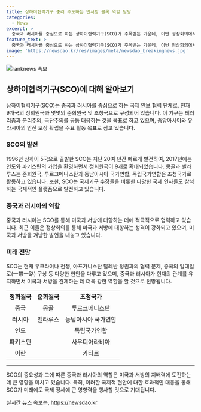 ```yaml
---
title: 상하이협력기구 중러 주도하는 반서방 블록 역할 담당
categories:
  - News
excerpt: >
  중국과 러시아를 중심으로 하는 상하이협력기구(SCO)가 주목받는 가운데, 이번 정상회의에서는 미국과 서방을 견제하는 발전전략 논의가 예상된다. 9개국의 정회원과 2개국의 준회원, 그리고 초청국가가 참석하며, 테러리즘과 분리주의, 극단주의에 공동대응하고 지역 안보 확립을 목표로 하고 있다. 미국과의 패권 경쟁에 참여하는 중국과 러시아의 협력이 미국을 견제하는 성향이 강하다는 평가를 받고 있으며, SCO가 이러한 미국과의 대항 행보를 더욱 강화할 것으로 전망된다.
feature_text: >
  중국과 러시아를 중심으로 하는 상하이협력기구(SCO)가 주목받는 가운데, 이번 정상회의에서는 미국과 서방을 견제하는 발전전략 논의가 예상된다. 9개국의 정회원과 2개국의 준회원, 그리고 초청국가가 참석하며, 테러리즘과 분리주의, 극단주의에 공동대응하고 지역 안보 확립을 목표로 하고 있다. 미국과의 패권 경쟁에 참여하는 중국과 러시아의 협력이 미국을 견제하는 성향이 강하다는 평가를 받고 있으며, SCO가 이러한 미국과의 대항 행보를 더욱 강화할 것으로 전망된다.
image: 'https://newsdao.kr/res/images/meta/newsdao_breakingnews.jpg'
---
```


<p><img src="https://newsdao.kr/res/images/meta/newsdao_breakingnews.jpg" alt="ranknews 속보" /></p>

<h2 data-ke-size="size26">상하이협력기구(SCO)에 대해 알아보기</h2>

<p data-ke-size="size16">상하이협력기구(SCO)는 중국과 러시아를 중심으로 하는 국제 안보 협력 단체로, 현재 9개국의 정회원국과 몇몇의 준회원국 및 초청국으로 구성되어 있습니다. 이 기구는 테러리즘과 분리주의, 극단주의를 공동 대응하는 것을 목표로 하고 있으며, 중앙아시아와 유라시아의 안전 보장 확립을 주요 활동 목표로 삼고 있습니다.</p>

<h3 data-ke-size="size24">SCO의 발전</h3>

<p data-ke-size="size16">1996년 상하이 5국으로 출발한 SCO는 지난 20여 년간 빠르게 발전하여, 2017년에는 인도와 파키스탄의 가입을 환영하면서 정회원국이 9개로 확대되었습니다. 몽골과 벨라루스는 준회원국, 투르크메니스탄과 동남아시아 국가연합, 독립국가연합은 초청국가로 활동하고 있습니다. 또한, SCO는 국제기구 수장들을 비롯한 다양한 국제 인사들도 참석하는 국제적인 플랫폼으로 발전하고 있습니다.</p>

<h3 data-ke-size="size24">중국과 러시아의 역할</h3>

<p data-ke-size="size16">중국과 러시아는 SCO를 통해 미국과 서방에 대항하는 데에 적극적으로 협력하고 있습니다. 최근 이들은 정상회의를 통해 미국과 서방에 대항하는 성격이 강화되고 있으며, 미국과 서방을 겨냥한 발언을 내놓고 있습니다.</p>

<h3 data-ke-size="size24">미래 전망</h3>

<p data-ke-size="size16">SCO는 현재 우크라이나 전쟁, 아프가니스탄 탈레반 정권과의 협력 문제, 중국의 일대일로(一帶一路) 구상 등 다양한 현안을 다루고 있으며, 중국과 러시아가 현재의 관계를 유지하면서 미국과 서방을 견제하는 데 더욱 강한 역할을 할 것으로 전망됩니다.</p>

<table>
    <tbody>
        <tr>
            <td style="text-align: center; height: 17px;"><b>정회원국</b></td>
            <td style="text-align: center; height: 17px;"><b>준회원국</b></td>
            <td style="text-align: center; height: 17px;"><b>초청국가</b></td>
        </tr>
        <tr>
            <td style="text-align: center; height: 17px;">중국</td>
            <td style="text-align: center; height: 17px;">몽골</td>
            <td style="text-align: center; height: 17px;">투르크메니스탄</td>
        </tr>
        <tr>
            <td style="text-align: center; height: 17px;">러시아</td>
            <td style="text-align: center; height: 17px;">벨라루스</td>
            <td style="text-align: center; height: 17px;">동남아시아 국가연합</td>
        </tr>
        <tr>
            <td style="text-align: center; height: 17px;">인도</td>
            <td></td>
            <td style="text-align: center; height: 17px;">독립국가연합</td>
        </tr>
        <tr>
            <td style="text-align: center; height: 17px;">파키스탄</td>
            <td></td>
            <td style="text-align: center; height: 17px;">사우디아라비아</td>
        </tr>
        <tr>
            <td style="text-align: center; height: 17px;">이란</td>
            <td></td>
            <td style="text-align: center; height: 17px;">카타르</td>
        </tr>
    </tbody>
</table>

<hr>

<p data-ke-size="size16">SCO의 중요성과 그에 따른 중국과 러시아의 역할은 미국과 서방의 지배력에 도전하는 데 큰 영향을 미치고 있습니다. 특히, 이러한 국제적 현안에 대한 효과적인 대응을 통해 SCO가 미래에도 국제 정세에 큰 영향력을 행사할 것으로 기대됩니다.</p>
실시간 뉴스 속보는, <a href="https://newsdao.kr" rel="dofollow">https://newsdao.kr</a>


